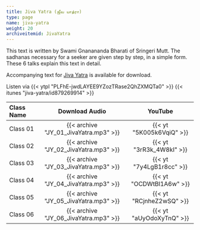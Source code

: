 ```yaml
---
title: Jiva Yatra (ஜீவ யாத்ரா)
type: page
name: jiva-yatra
weight: 20
archiveitemid: JivaYatra
---
```


This text is written by Swami Gnanananda Bharati of Sringeri Mutt. The sadhanas necessary for a seeker are given step by step, in a simple form. These 6 talks explain this text in detail.

Accompanying text for [Jiva Yatra](https://media.poornalayam.org/download/VedanticTexts/Jiva_Yatra.pdf) is available for download.

Listen via {{< ytpl "PLFhE-jwdLAYEE9YZozTRase2QhZXMQTa0" >}} {{< itunes "jiva-yatra/id879269914" >}}

Class Name | Download Audio | YouTube
:---|:---:|:---:
Class 01 | {{< archive "JY_01_JivaYatra.mp3" >}} | {{< yt "5K005k6VqiQ" >}}
Class 02 | {{< archive "JY_02_JivaYatra.mp3" >}} | {{< yt "3rR3k_4W8kI" >}}
Class 03 | {{< archive "JY_03_JivaYatra.mp3" >}} | {{< yt "7y4LgB1r8cc" >}}
Class 04 | {{< archive "JY_04_JivaYatra.mp3" >}} | {{< yt "OCDWtBl1A6w" >}}
Class 05 | {{< archive "JY_05_JivaYatra.mp3" >}} | {{< yt "RCjnheZ2wSQ" >}}
Class 06 | {{< archive "JY_06_JivaYatra.mp3" >}} | {{< yt "aUyOdoXyTnQ" >}}